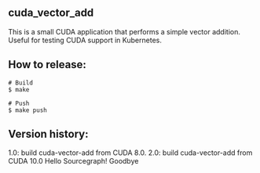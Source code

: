 ## cuda_vector_add

This is a small CUDA application that performs a simple vector addition. Useful for testing CUDA support in Kubernetes.

## How to release:

```
# Build
$ make

# Push
$ make push
```

## Version history:

1.0: build cuda-vector-add from CUDA 8.0.
2.0: build cuda-vector-add from CUDA 10.0
Hello Sourcegraph!
Goodbye
